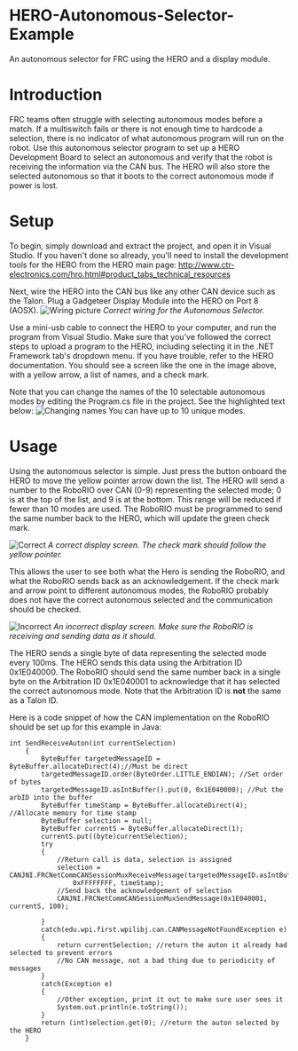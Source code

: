 # HERO-Autonomous-Selector-Example
An autonomous selector for FRC using the HERO and a display module.

# Introduction
FRC teams often struggle with selecting autonomous modes before a match. If a multiswitch fails or there is not enough time to hardcode a selection, there is no indicator of what autonomous program will run on the robot. Use this autonomous selector program to set up a HERO Development Board to select an autonomous and verify that the robot is receiving the information via the CAN bus. The HERO will also store the selected autonomous so that it boots to the correct autonomous mode if power is lost.

# Setup
To begin, simply download and extract the project, and open it in Visual Studio. If you haven't done so already, you'll need to install the development tools for the HERO from the HERO main page: http://www.ctr-electronics.com/hro.html#product_tabs_technical_resources

Next, wire the HERO into the CAN bus like any other CAN device such as the Talon. Plug a Gadgeteer Display Module into the HERO on Port 8 (AOSX). 
![Wiring picture](Images/Auton_Selector_Wiring.jpg)
*Correct wiring for the Autonomous Selector.*

Use a mini-usb cable to connect the HERO to your computer, and run the program from Visual Studio. Make sure that you've followed the correct steps to upload a program to the HERO, including selecting it in the .NET Framework tab's dropdown menu. If you have trouble, refer to the HERO documentation.
You should see a screen like the one in the image above, with a yellow arrow, a list of names, and a check mark. 

Note that you can change the names of the 10 selectable autonomous modes by editing the Program.cs file in the project. See the highlighted text below:
![Changing names](Images/Changing_Auton_Names.png)
You can have up to 10 unique modes. 

# Usage
Using the autonomous selector is simple. Just press the button onboard the HERO to move the yellow pointer arrow down the list. The HERO will send a number to the RoboRIO over CAN (0-9) representing the selected mode; 0 is at the top of the list, and 9 is at the bottom. This range will be reduced if fewer than 10 modes are used. The RoboRIO must be programmed to send the same number back to the HERO, which will update the green check mark. 

![Correct](Images/correct.jpg)
*A correct display screen. The check mark should follow the yellow pointer.*

This allows the user to see both what the Hero is sending the RoboRIO, and what the RoboRIO sends back as an acknowledgement. If the check mark and arrow point to different autonomous modes, the RoboRIO probably does not have the correct autonomous selected and the communication should be checked.

![Incorrect](Images/incorrect.jpg)
*An incorrect display screen. Make sure the RoboRIO is receiving and sending data as it should.*


The HERO sends a single byte of data representing the selected mode every 100ms. The HERO sends this data using the Arbitration ID 0x1E040000. The RoboRIO should send the same number back in a single byte on the Arbitration ID 0x1E040001 to acknowledge that it has selected the correct autonomous mode. Note that the Arbitration ID is **not** the same as a Talon ID.

Here is a code snippet of how the CAN implementation on the RoboRIO should be set up for this example in Java:

```
int SendReceiveAuton(int currentSelection)
	{
		ByteBuffer targetedMessageID = ByteBuffer.allocateDirect(4);//Must be direct
		targetedMessageID.order(ByteOrder.LITTLE_ENDIAN); //Set order of bytes
		targetedMessageID.asIntBuffer().put(0, 0x1E040000); //Put the arbID into the buffer
		ByteBuffer timeStamp = ByteBuffer.allocateDirect(4); //Allocate memory for time stamp
		ByteBuffer selection = null;
		ByteBuffer currentS = ByteBuffer.allocateDirect(1);
		currentS.put((byte)currentSelection);
		try
		{
			//Return call is data, selection is assigned
			selection = CANJNI.FRCNetCommCANSessionMuxReceiveMessage(targetedMessageID.asIntBuffer(),
				0xFFFFFFFF, timeStamp);
			//Send back the acknowledgement of selection
			CANJNI.FRCNetCommCANSessionMuxSendMessage(0x1E040001, currentS, 100); 
			
		}
		catch(edu.wpi.first.wpilibj.can.CANMessageNotFoundException e)
		{ 
			return currentSelection; //return the auton it already had selected to prevent errors
			//No CAN message, not a bad thing due to periodicity of messages
		}
		catch(Exception e)
		{
			//Other exception, print it out to make sure user sees it
			System.out.println(e.toString());
		}
		return (int)selection.get(0); //return the auton selected by the HERO
	}
```
